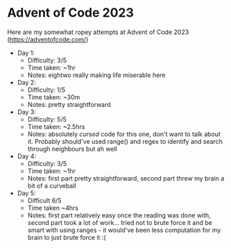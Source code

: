# Advent of Code 2023

Here are my somewhat ropey attempts at Advent of Code 2023 (https://adventofcode.com/)

- Day 1:
    - Difficulty: 3/5
    - Time taken: ~1hr
    - Notes: eightwo really making life miserable here
- Day 2:
    - Difficulty: 1/5
    - Time taken: ~30m
    - Notes: pretty straightforward
- Day 3:
    - Difficulty: 5/5
    - Time taken: ~2.5hrs
    - Notes: absolutely *cursed* code for this one, don't want to talk about it. Probably should've used range() and regex to identify and search through neighbours but ah well
- Day 4:
    - Difficulty: 3/5
    - Time taken: ~1hr
    - Notes: first part pretty straightforward, second part threw my brain a bit of a curveball
- Day 5:
    - Difficult 6/5
    - Time taken ~4hrs
    - Notes: first part relatively easy once the reading was done with, second part took a lot of work... tried not to brute force it and be smart with using ranges - it would've been less computation for my brain to just brute force it :(